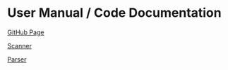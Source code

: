 # User Manual / Code Documentation

[GitHub Page](https://github.com/benpm/CSE423)

[Scanner](classScanner.html)

[Parser](classParser.html)